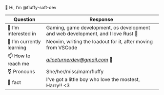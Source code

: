 👋 Hi, I’m @fluffy-soft-dev

| Question | Response |
| -------- | -------- |
| 👀 I’m interested in | Gaming, game development, os development and web development, and I love Rust 🦀 |
| 🧠 I’m currently learning | Neovim, writing the loadout for it, after moving from VSCode |
| 📫 How to reach me | *aliceturnerdev@gmail.com* 📧 |
| ⚧️ Pronouns | She/her/miss/mam/fluffy |
| 💙 fact | I've got a little boy who love the mostest, Harry!! <3 |

<!---
fluffy-soft-dev/fluffy-soft-dev is a ✨ special ✨ repository because its `README.md` (this file) appears on your GitHub profile.
You can click the Preview link to take a look at your changes.
--->

